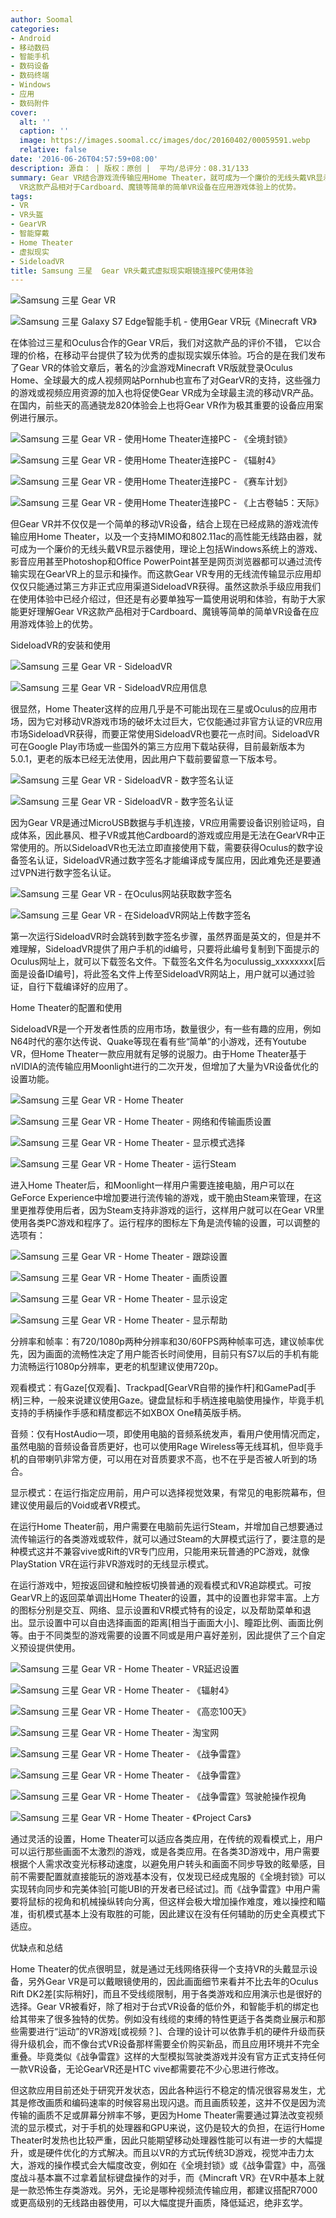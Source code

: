```yaml
---
author: Soomal
categories:
- Android
- 移动数码
- 智能手机
- 数码设备
- 数码终端
- Windows
- 应用
- 数码附件
cover:
  alt: ''
  caption: ''
  image: https://images.soomal.cc/images/doc/20160402/00059591.webp
  relative: false
date: '2016-06-26T04:57:59+08:00'
description: 源自： | 版权：原创 |  平均/总评分：08.31/133
summary: Gear VR结合游戏流传输应用Home Theater，就可成为一个廉价的无线头戴VR显示器使用，虽然这款杀手级应用我们在使用体验中已经介绍过，但还是有必要单独写一篇使用说明和体验，有助于大家能更好理解Gear
  VR这款产品相对于Cardboard、魔镜等简单的简单VR设备在应用游戏体验上的优势。
tags:
- VR
- VR头盔
- GearVR
- 智能穿戴
- Home Theater
- 虚拟现实
- SideloadVR
title: Samsung 三星  Gear VR头戴式虚拟现实眼镜连接PC使用体验
---
```


![Samsung 三星 Gear VR](https://images.soomal.cc/images/doc/20160402/00059589_01.webp)



![Samsung 三星 Galaxy S7 Edge智能手机 - 使用Gear VR玩《Minecraft VR》](https://images.soomal.cc/images/doc/20160506/00060370_01.webp)



在体验过三星和Oculus合作的Gear VR后，我们对这款产品的评价不错， 它以合理的价格，在移动平台提供了较为优秀的虚拟现实娱乐体验。巧合的是在我们发布了Gear VR的体验文章后，著名的沙盒游戏Minecraft VR版就登录Oculus Home、全球最大的成人视频网站Pornhub也宣布了对GearVR的支持，这些强力的游戏或视频应用资源的加入也将促使Gear VR成为全球最主流的移动VR产品。在国内，前些天的高通骁龙820体验会上也将Gear VR作为极其重要的设备应用案例进行展示。



![Samsung 三星 Gear VR - 使用Home Theater连接PC - 《全境封锁》](https://images.soomal.cc/images/doc/20160424/00060201_01.webp)



![Samsung 三星 Gear VR - 使用Home Theater连接PC - 《辐射4》](https://images.soomal.cc/images/doc/20160424/00060202_01.webp)



![Samsung 三星 Gear VR - 使用Home Theater连接PC - 《赛车计划》](https://images.soomal.cc/images/doc/20160424/00060203_01.webp)



![Samsung 三星 Gear VR - 使用Home Theater连接PC - 《上古卷轴5：天际》](https://images.soomal.cc/images/doc/20160424/00060204_01.webp)



但Gear VR并不仅仅是一个简单的移动VR设备，结合上现在已经成熟的游戏流传输应用Home Theater，以及一个支持MIMO和802.11ac的高性能无线路由器，就可成为一个廉价的无线头戴VR显示器使用，理论上包括Windows系统上的游戏、影音应用甚至Photoshop和Office PowerPoint甚至是网页浏览器都可以通过流传输实现在GearVR上的显示和操作。而这款Gear VR专用的无线流传输显示应用却仅仅只能通过第三方非正式应用渠道SideloadVR获得。虽然这款杀手级应用我们在使用体验中已经介绍过，但还是有必要单独写一篇使用说明和体验，有助于大家能更好理解Gear VR这款产品相对于Cardboard、魔镜等简单的简单VR设备在应用游戏体验上的优势。



SideloadVR的安装和使用



![Samsung 三星 Gear VR - SideloadVR](https://images.soomal.cc/images/doc/20160424/00060199_01.webp)



![Samsung 三星 Gear VR - SideloadVR应用信息](https://images.soomal.cc/images/doc/20160424/00060200_01.webp)



很显然，Home Theater这样的应用几乎是不可能出现在三星或Oculus的应用市场，因为它对移动VR游戏市场的破坏太过巨大，它仅能通过非官方认证的VR应用市场SideloadVR获得，而要正常使用SideloadVR也要花一点时间。SideloadVR可在Google Play市场或一些国外的第三方应用下载站获得，目前最新版本为5.0.1，更老的版本已经无法使用，因此用户下载前要留意一下版本号。



![Samsung 三星 Gear VR - SideloadVR - 数字签名认证](https://images.soomal.cc/images/doc/20160626/00061602_01.webp)



![Samsung 三星 Gear VR - SideloadVR - 数字签名认证](https://images.soomal.cc/images/doc/20160626/00061603_01.webp)



因为Gear VR是通过MicroUSB数据与手机连接，VR应用需要设备识别验证吗，自成体系，因此暴风、橙子VR或其他Cardboard的游戏或应用是无法在GearVR中正常使用的。所以SideloadVR也无法立即直接使用下载，需要获得Oculus的数字设备签名认证，SideloadVR通过数字签名才能编译成专属应用，因此难免还是要通过VPN进行数字签名认证。



![Samsung 三星 Gear VR - 在Oculus网站获取数字签名](https://images.soomal.cc/images/doc/20160626/00061604_01.webp)



![Samsung 三星 Gear VR - 在SideloadVR网站上传数字签名](https://images.soomal.cc/images/doc/20160626/00061605_01.webp)



第一次运行SideloadVR时会跳转到数字签名步骤，虽然界面是英文的，但是并不难理解，SideloadVR提供了用户手机的id编号，只要将此编号复制到下面提示的Oculus网址上，就可以下载签名文件。下载签名文件名为oculussig_xxxxxxxx[后面是设备ID编号]，将此签名文件上传至SideloadVR网站上，用户就可以通过验证，自行下载编译好的应用了。



Home Theater的配置和使用



SideloadVR是一个开发者性质的应用市场，数量很少，有一些有趣的应用，例如N64时代的塞尔达传说、Quake等现在看有些“简单”的小游戏，还有Youtube VR，但Home Theater一款应用就有足够的说服力。由于Home Theater基于nVIDIA的流传输应用Moonlight进行的二次开发，但增加了大量为VR设备优化的设置功能。



![Samsung 三星 Gear VR - Home Theater](https://images.soomal.cc/images/doc/20160626/00061607_01.webp)



![Samsung 三星 Gear VR - Home Theater - 网络和传输画质设置](https://images.soomal.cc/images/doc/20160626/00061608_01.webp)



![Samsung 三星 Gear VR - Home Theater - 显示模式选择](https://images.soomal.cc/images/doc/20160626/00061609_01.webp)



![Samsung 三星 Gear VR - Home Theater - 运行Steam](https://images.soomal.cc/images/doc/20160626/00061611_01.webp)



进入Home Theater后，和Moonlight一样用户需要连接电脑，用户可以在GeForce Experience中增加要进行流传输的游戏，或干脆由Steam来管理，在这里更推荐使用后者，因为Steam支持非游戏的运行，这样用户就可以在Gear VR里使用各类PC游戏和程序了。运行程序的图标左下角是流传输的设置，可以调整的选项有：



![Samsung 三星 Gear VR - Home Theater - 跟踪设置](https://images.soomal.cc/images/doc/20160626/00061612_01.webp)



![Samsung 三星 Gear VR - Home Theater - 画质设置](https://images.soomal.cc/images/doc/20160626/00061613_01.webp)



![Samsung 三星 Gear VR - Home Theater - 显示设定](https://images.soomal.cc/images/doc/20160626/00061614_01.webp)



![Samsung 三星 Gear VR - Home Theater - 显示帮助](https://images.soomal.cc/images/doc/20160626/00061615_01.webp)



分辨率和帧率：有720/1080p两种分辨率和30/60FPS两种帧率可选，建议帧率优先，因为画面的流畅性决定了用户能否长时间使用，目前只有S7以后的手机有能力流畅运行1080p分辨率，更老的机型建议使用720p。



观看模式：有Gaze[仅观看]、Trackpad[GearVR自带的操作杆]和GamePad[手柄]三种，一般来说建议使用Gaze。键盘鼠标和手柄连接电脑使用操作，毕竟手机支持的手柄操作手感和精度都远不如XBOX One精英版手柄。



音频：仅有HostAudio一项，即使用电脑的音频系统发声，看用户使用情况而定，虽然电脑的音频设备音质更好，也可以使用Rage Wireless等无线耳机，但毕竟手机的自带喇叭非常方便，可以用在对音质要求不高，也不在乎是否被人听到的场合。



显示模式：在运行指定应用前，用户可以选择视觉效果，有常见的电影院幕布，但建议使用最后的Void或者VR模式。



在运行Home Theater前，用户需要在电脑前先运行Steam，并增加自己想要通过流传输运行的各类游戏或软件，就可以通过Steam的大屏模式运行了，要注意的是种模式这并不兼容vive或Rift的VR专门应用，只能用来玩普通的PC游戏，就像PlayStation VR在运行非VR游戏时的无线显示模式。



在运行游戏中，短按返回键和触控板切换普通的观看模式和VR追踪模式。可按GearVR上的返回菜单调出Home Theater的设置，其中的设置也非常丰富。上方的图标分别是交互、网络、显示设置和VR模式特有的设定，以及帮助菜单和退出。显示设置中可以自由选择画面的距离[相当于画面大小]、瞳距比例、画面比例等。由于不同类型的游戏需要的设置不同或是用户喜好差别，因此提供了三个自定义预设提供使用。



![Samsung 三星 Gear VR - Home Theater - VR延迟设置](https://images.soomal.cc/images/doc/20160626/00061616_01.webp)



![Samsung 三星 Gear VR - Home Theater - 《辐射4》](https://images.soomal.cc/images/doc/20160626/00061617_01.webp)



![Samsung 三星 Gear VR - Home Theater - 《高恋100天》](https://images.soomal.cc/images/doc/20160626/00061618_01.webp)



![Samsung 三星 Gear VR - Home Theater - 淘宝网](https://images.soomal.cc/images/doc/20160626/00061619_01.webp)



![Samsung 三星 Gear VR - Home Theater - 《战争雷霆》](https://images.soomal.cc/images/doc/20160626/00061620_01.webp)



![Samsung 三星 Gear VR - Home Theater - 《战争雷霆》](https://images.soomal.cc/images/doc/20160626/00061621_01.webp)



![Samsung 三星 Gear VR - Home Theater - 《战争雷霆》驾驶舱操作视角](https://images.soomal.cc/images/doc/20160626/00061622_01.webp)



![Samsung 三星 Gear VR - Home Theater - 《Project Cars》](https://images.soomal.cc/images/doc/20160626/00061623_01.webp)



通过灵活的设置，Home Theater可以适应各类应用，在传统的观看模式上，用户可以运行那些画面不太激烈的游戏，或是各类应用。在各类3D游戏中，用户需要根据个人需求改变光标移动速度，以避免用户转头和画面不同步导致的眩晕感，目前不需要配置就直接能玩的游戏基本没有，仅发现已经成鬼服的《全境封锁》可以实现转向同步和完美体验[可能UBI的开发者已经试过]。而《战争雷霆》中用户需要将鼠标的视角和机械操纵转向分离，但这样会极大增加操作难度，难以操控和瞄准，街机模式基本上没有取胜的可能，因此建议在没有任何辅助的历史全真模式下适应。



优缺点和总结



Home Theater的优点很明显，就是通过无线网络获得一个支持VR的头戴显示设备，另外Gear VR是可以戴眼镜使用的，因此画面细节来看并不比去年的Oculus Rift DK2差[实际稍好]，而且不受线缆限制，用于各类游戏和应用演示也是很好的选择。Gear VR被看好，除了相对于台式VR设备的低价外，和智能手机的绑定也给其带来了很多独特的优势。例如没有线缆的束缚的特性更适于各类商业展示和那些需要进行“运动”的VR游戏[或视频？]、合理的设计可以依靠手机的硬件升级而获得升级机会，而不像台式VR设备那样需要全价购买新品，而且应用环境并不完全重叠。毕竟类似《战争雷霆》这样的大型模拟驾驶类游戏并没有官方正式支持任何一款VR设备，无论GearVR还是HTC vive都需要花不少心思进行修改。



但这款应用目前还处于研究开发状态，因此各种运行不稳定的情况很容易发生，尤其是修改画质和编码速率的时候容易出现闪退。而且画质较差，这并不仅是因为流传输的画质不足或屏幕分辨率不够，更因为Home Theater需要通过算法改变视频流的显示模式，对于手机的处理器和GPU来说，这仍是较大的负担，在运行Home Theater时发热也比较严重，因此只能期望移动处理器性能可以有进一步的大幅提升，或是硬件优化的方式解决。而且以VR的方式玩传统3D游戏，视觉冲击力太大，游戏的操作模式会大幅度改变，例如在《全境封锁》或《战争雷霆》中，高强度战斗基本赢不过拿着鼠标键盘操作的对手，而《Mincraft VR》在VR中基本上就是一款恐怖生存类游戏。另外，无论是哪种视频流传输应用，都建议搭配R7000或更高级别的无线路由器使用，可以大幅度提升画质，降低延迟，绝非玄学。